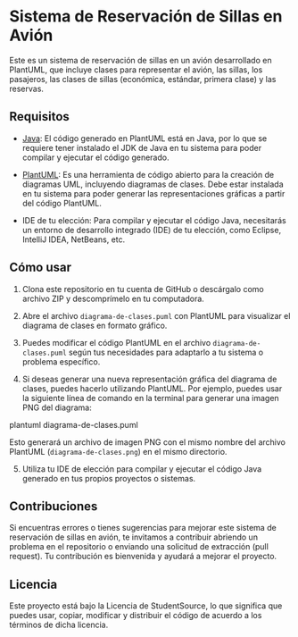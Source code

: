 # Sistema de Reservación de Sillas en Avión

Este es un sistema de reservación de sillas en un avión desarrollado en PlantUML, que incluye clases para representar el avión, las sillas, los pasajeros, las clases de sillas (económica, estándar, primera clase) y las reservas.

## Requisitos

- [Java](https://www.java.com/): El código generado en PlantUML está en Java, por lo que se requiere tener instalado el JDK de Java en tu sistema para poder compilar y ejecutar el código generado.

- [PlantUML](https://plantuml.com/): Es una herramienta de código abierto para la creación de diagramas UML, incluyendo diagramas de clases. Debe estar instalada en tu sistema para poder generar las representaciones gráficas a partir del código PlantUML.

- IDE de tu elección: Para compilar y ejecutar el código Java, necesitarás un entorno de desarrollo integrado (IDE) de tu elección, como Eclipse, IntelliJ IDEA, NetBeans, etc.

## Cómo usar

1. Clona este repositorio en tu cuenta de GitHub o descárgalo como archivo ZIP y descomprímelo en tu computadora.

2. Abre el archivo `diagrama-de-clases.puml` con PlantUML para visualizar el diagrama de clases en formato gráfico.

3. Puedes modificar el código PlantUML en el archivo `diagrama-de-clases.puml` según tus necesidades para adaptarlo a tu sistema o problema específico.

4. Si deseas generar una nueva representación gráfica del diagrama de clases, puedes hacerlo utilizando PlantUML. Por ejemplo, puedes usar la siguiente línea de comando en la terminal para generar una imagen PNG del diagrama:

plantuml diagrama-de-clases.puml

Esto generará un archivo de imagen PNG con el mismo nombre del archivo PlantUML (`diagrama-de-clases.png`) en el mismo directorio.

5. Utiliza tu IDE de elección para compilar y ejecutar el código Java generado en tus propios proyectos o sistemas.

## Contribuciones

Si encuentras errores o tienes sugerencias para mejorar este sistema de reservación de sillas en avión, te invitamos a contribuir abriendo un problema en el repositorio o enviando una solicitud de extracción (pull request). Tu contribución es bienvenida y ayudará a mejorar el proyecto.

## Licencia

Este proyecto está bajo la Licencia de StudentSource, lo que significa que puedes usar, copiar, modificar y distribuir el código de acuerdo a los términos de dicha licencia. 
